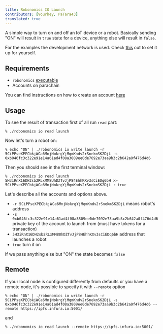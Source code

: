 ```yaml
---
title: Robonomics IO Launch
contributors: [Vourhey, PaTara43]
translated: true
---
```


A simple way to turn on and off an IoT device or a robot. Basically sending "ON" will result in `true` state for a device, anything else will result in `false`.

For the examples the development network is used. Check [this](/docs/robonomics-test-network-manual/) out to set it up for yourself.

## Requirements

* `robonomics` [executable](https://github.com/airalab/robonomics/releases)
* Accounts on parachain

You can find instructions on how to create an account [here](/docs/create-account-in-dapp)

## Usage

To see the result of transaction first of all run `read` part:

```
% ./robonomics io read launch
```

Now let's turn a robot on:

```
% echo "ON" | ./robonomics io write launch -r 5CiPPseXPECbkjWCa6MnjNokrgYjMqmKndv2rSnekmSK2DjL -s 0xb046fc3c322e91e14a61ad4f08a3809ee0de7092e73aa9b3c2b642a0f476d4d6
```

Then you should see in the first terminal window:

```
% ./robonomics io read launch
5H3iRnX16DH2sb2RLxMM8UhDZTvJjP84EhhKXv3sCiEDq6bH >> 5CiPPseXPECbkjWCa6MnjNokrgYjMqmKndv2rSnekmSK2DjL : true
```

Let's describe all the accounts and options above.

* `-r 5CiPPseXPECbkjWCa6MnjNokrgYjMqmKndv2rSnekmSK2DjL` means robot's address
* `-s 0xb046fc3c322e91e14a61ad4f08a3809ee0de7092e73aa9b3c2b642a0f476d4d6` private key of the account to launch from (must have tokens for a transaction)
* `5H3iRnX16DH2sb2RLxMM8UhDZTvJjP84EhhKXv3sCiEDq6bH` address that launches a robot
* `true` turn it on

If we pass anything else but "ON" the state becomes `false`

## Remote
If your local node is configured differently from defaults or you have a remote node, it's possible to specify it with `--remote` option

```
% echo "ON" | ./robonomics io write launch -r 5CiPPseXPECbkjWCa6MnjNokrgYjMqmKndv2rSnekmSK2DjL -s 0xb046fc3c322e91e14a61ad4f08a3809ee0de7092e73aa9b3c2b642a0f476d4d6 --remote https://ipfs.infura.io:5001/
```

and

```
% ./robonomics io read launch --remote https://ipfs.infura.io:5001/
```
